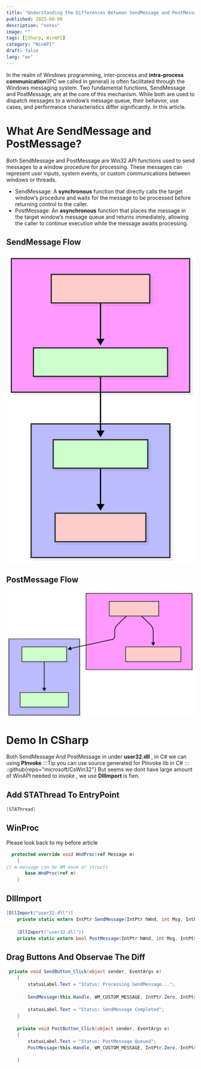 ```yaml
---
title: "Understanding the Differences Between SendMessage and PostMessage in Windows Messaging"
published: 2025-08-08
description: "notes"
image: ""
tags: [CSharp, WinAPI]
category: "WinAPI"
draft: false
lang: "en"
---
```


In the realm of Windows programming, inter-process and **intra-process communication**(IPC we called in general) is often facilitated through the Windows messaging system. Two fundamental functions, SendMessage and PostMessage, are at the core of this mechanism. While both are used to dispatch messages to a window’s message queue, their behavior, use cases, and performance characteristics differ significantly. In this article.

# What Are SendMessage and PostMessage?

Both SendMessage and PostMessage are Win32 API functions used to send messages to a window procedure for processing. These messages can represent user inputs, system events, or custom communications between windows or threads.

- SendMessage: A **synchronous** function that directly calls the target window’s procedure and waits for the message to be processed before returning control to the caller.
- PostMessage: An **asynchronous** function that places the message in the target window’s message queue and returns immediately, allowing the caller to continue execution while the message awaits processing.

## SendMessage Flow

![sendmessage](./sendmessage.svg)

## PostMessage Flow

![postmessage](./postmessage.svg)

# Demo In CSharp

Both SendMessage And PostMessage in under **user32.dll** , in C# we can using **PInvoke**
:::Tip
you can use source generated for PInvoke lib in C#
:::
::github{repo="microsoft/CsWin32"}
But seems we dont have large amount of WinAPI needed to invoke , we use **DllImport**
is fien.

## Add STAThread To EntryPoint

```cs
[STAThread]
```

## WinProc

Please look back to my before article

```cs
  protected override void WndProc(ref Message m)
    {
// m.message can be WM enum or structs
       base.WndProc(ref m)
    }
```

## DllImport

```cs
[DllImport("user32.dll")]
    private static extern IntPtr SendMessage(IntPtr hWnd, int Msg, IntPtr wParam, IntPtr lParam);

    [DllImport("user32.dll")]
    private static extern bool PostMessage(IntPtr hWnd, int Msg, IntPtr wParam, IntPtr lParam);
```

## Drag Buttons And Observae The Diff

```cs
 private void SendButton_Click(object sender, EventArgs e)
    {
        statusLabel.Text = "Status: Processing SendMessage...";

        SendMessage(this.Handle, WM_CUSTOM_MESSAGE, IntPtr.Zero, IntPtr.Zero);

        statusLabel.Text = "Status: SendMessage Completed";
    }

    private void PostButton_Click(object sender, EventArgs e)
    {
        statusLabel.Text = "Status: PostMessage Queued";
        PostMessage(this.Handle, WM_CUSTOM_MESSAGE, IntPtr.Zero, IntPtr.Zero);

    }
```

